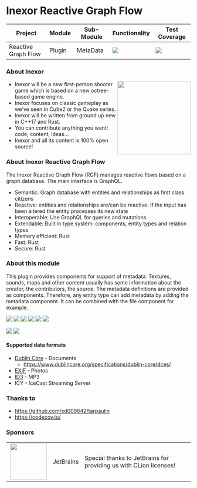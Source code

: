 # Inexor Reactive Graph Flow

| Project             | Module | Sub-Module | Functionality                                                        | Test Coverage                                                                                                                                                |
|---------------------|--------|------------|----------------------------------------------------------------------|--------------------------------------------------------------------------------------------------------------------------------------------------------------|
| Reactive Graph Flow | Plugin | MetaData   | <img src="https://img.shields.io/badge/state-completed-brightgreen"> | [<img src="https://img.shields.io/codecov/c/github/inexorgame/inexor-rgf-plugin-metadata">](https://app.codecov.io/gh/inexorgame/inexor-rgf-plugin-metadata) |

### About Inexor

<a href="https://inexor.org/">
<img align="right" width="200" height="200" src="https://raw.githubusercontent.com/inexorgame/inexor-rgf-plugin-metadata/main/docs/images/inexor_2.png">
</a>

* Inexor will be a new first-person shooter game which is based on a new octree-based game engine.
* Inexor focuses on classic gameplay as we've seen in Cube2 or the Quake series.
* Inexor will be written from ground up new in C++17 and Rust.
* You can contribute anything you want: code, content, ideas...
* Inexor and all its content is 100% open source!

### About Inexor Reactive Graph Flow

The Inexor Reactive Graph Flow (RGF) manages reactive flows based on a graph database. The main interface is GraphQL.

* Semantic: Graph database with entities and relationships as first class citizens
* Reactive: entities and relationships are/can be reactive: If the input has been altered the entity processes its new state
* Interoperable: Use GraphQL for queries and mutations
* Extendable: Built in type system: components, entity types and relation types
* Memory efficient: Rust
* Fast: Rust
* Secure: Rust

### About this module

This plugin provides components for support of metadata. Textures, sounds, maps and other content usually has some
information about the creator, the contributors, the source. The metadata definitions are provided as components.
Therefore, any entity type can add metadata by adding the metadata component. It can be combined with the file
component for example.

[<img src="https://img.shields.io/badge/Language-Rust-brightgreen">](https://www.rust-lang.org/)
[<img src="https://img.shields.io/badge/Platforms-Linux%20%26%20Windows-brightgreen">]()
[<img src="https://img.shields.io/github/workflow/status/inexorgame/inexor-rgf-plugin-metadata/Rust">](https://github.com/inexorgame/inexor-rgf-plugin-metadata/actions?query=workflow%3ARust)
[<img src="https://img.shields.io/github/last-commit/inexorgame/inexor-rgf-plugin-metadata">]()
[<img src="https://img.shields.io/github/languages/code-size/inexorgame/inexor-rgf-plugin-metadata">]()
[<img src="https://img.shields.io/codecov/c/github/inexorgame/inexor-rgf-plugin-metadata">](https://app.codecov.io/gh/inexorgame/inexor-rgf-plugin-metadata)

[<img src="https://img.shields.io/github/license/inexorgame/inexor-rgf-plugin-metadata">](https://github.com/inexorgame/inexor-rgf-plugin-metadata/blob/main/LICENSE)
[<img src="https://img.shields.io/discord/698219248954376256?logo=discord">](https://discord.com/invite/acUW8k7)

#### Supported data formats

* [Dublin Core](https://en.wikipedia.org/wiki/Dublin_Core) - Documents
  * https://www.dublincore.org/specifications/dublin-core/dces/ 
* [EXIF](https://en.wikipedia.org/wiki/Exif) - Photos
* [ID3](https://en.wikipedia.org/wiki/ID3) - MP3
* ICY - IceCast Streaming Server

### Thanks to

* https://github.com/xd009642/tarpaulin
* https://codecov.io/

### Sponsors

|                                                                                                                                                                                                                                |             |                                                                   |
|--------------------------------------------------------------------------------------------------------------------------------------------------------------------------------------------------------------------------------|-------------|-------------------------------------------------------------------|
| <a href="https://www.jetbrains.com/?from=github.com/inexorgame"><img align="right" width="100" height="100" src="https://raw.githubusercontent.com/inexorgame/inexor-rgf-plugin-metadata/main/docs/images/icon_CLion.svg"></a> | JetBrains   | Special thanks to JetBrains for providing us with CLion licenses! |
